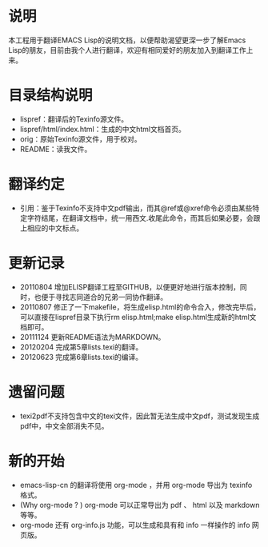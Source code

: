 说明
========

本工程用于翻译EMACS Lisp的说明文档，以便帮助渴望更深一步了解Emacs Lisp的朋友，目前由我个人进行翻译，欢迎有相同爱好的朋友加入到翻译工作上来。

目录结构说明
========

* lispref：翻译后的Texinfo源文件。
* lispref/html/index.html：生成的中文html文档首页。
* orig：原始Texinfo源文件，用于校对。
* README：读我文件。

翻译约定
========

* 引用：鉴于Texinfo不支持中文pdf输出，而其@ref或@xref命令必须由某些特定字符结尾，在翻译文档中，统一用西文.收尾此命令，而其后如果必要，会跟上相应的中文标点。

更新记录
========

* 20110804
增加ELISP翻译工程至GITHUB，以便更好地进行版本控制，同时，也便于寻找志同道合的兄弟一同协作翻译。
* 20110807
修正了一下makefile，将生成elisp.html的命令合入，修改完毕后，可以直接在lispref目录下执行rm elisp.html;make elisp.html生成新的html文档即可。
* 20111124
更新README语法为MARKDOWN。
* 20120204
完成第5章lists.texi的翻译。
* 20120623
完成第6章lists.texi的编译。

遗留问题
=========

* texi2pdf不支持包含中文的texi文件，因此暂无法生成中文pdf，测试发现生成pdf中，中文全部消失不见。

新的开始
=========

* emacs-lisp-cn 的翻译将使用 org-mode ，并用 org-mode 导出为 texinfo 格式。
* (Why org-mode ? ) org-mode 可以正常导出为 pdf 、 html 以及 markdown 等等。
* org-mode 还有 org-info.js 功能，可以生成和具有和 info 一样操作的 info 网页版。

